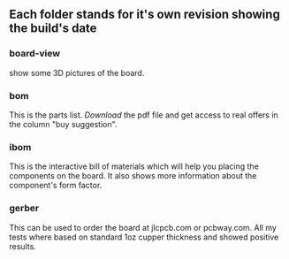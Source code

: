 ## Each folder stands for it's own revision showing the build's date

### board-view
show some 3D pictures of the board.

### bom
This is the parts list. *Download* the pdf file and get access to real offers in the column "buy suggestion".

### ibom
This is the interactive bill of materials which will help you placing the components on the board. It also shows more information about the component's form factor.

### gerber
This can be used to order the board at jlcpcb.com or pcbway.com. All my tests where based on standard 1oz cupper thickness and showed positive results.

